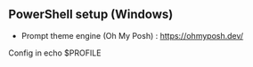 ## PowerShell setup (Windows)
- Prompt theme engine (Oh My Posh) : https://ohmyposh.dev/


Config in echo $PROFILE
